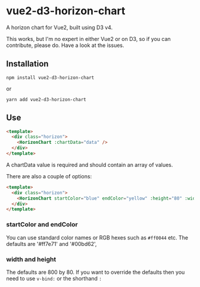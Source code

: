# vue2-d3-horizon-chart

A horizon chart for Vue2, built using D3 v4.

This works, but I'm no expert in either Vue2 or on D3, so if you can contribute, please do. Have a look at the issues.

## Installation

`npm install vue2-d3-horizon-chart`

or

`yarn add vue2-d3-horizon-chart`

## Use

```html
<template>
  <div class="horizon">
    <HorizonChart :chartData="data" />
  </div>
</template>
```
A chartData value is required and should contain an array of values.

There are also a couple of options:

```html
<template>
  <div class="horizon">
    <HorizonChart startColor="blue" endColor="yellow" :height="80" :width="800" :chartData="data" />
  </div>
</template>
```

### startColor and endColor
You can use standard color names or RGB hexes such as `#ff0044` etc. The defaults are '#ff7e71' and '#00bd62',

### width and height
The defaults are 800 by 80. If you want to override the defaults then you need to use `v-bind:` or the shorthand `:`
